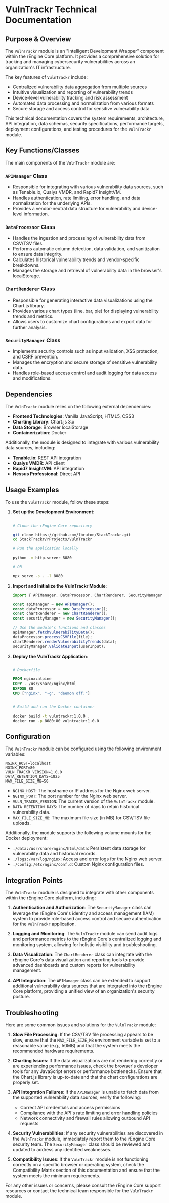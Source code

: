 # VulnTrackr Technical Documentation

## Purpose & Overview

The `VulnTrackr` module is an "Intelligent Development Wrapper" component within the rEngine Core platform. It provides a comprehensive solution for tracking and managing cybersecurity vulnerabilities across an organization's IT infrastructure.

The key features of `VulnTrackr` include:

- Centralized vulnerability data aggregation from multiple sources
- Intuitive visualization and reporting of vulnerability trends
- Device-level vulnerability tracking and risk assessment
- Automated data processing and normalization from various formats
- Secure storage and access control for sensitive vulnerability data

This technical documentation covers the system requirements, architecture, API integration, data schemas, security specifications, performance targets, deployment configurations, and testing procedures for the `VulnTrackr` module.

## Key Functions/Classes

The main components of the `VulnTrackr` module are:

### `APIManager` Class

- Responsible for integrating with various vulnerability data sources, such as Tenable.io, Qualys VMDR, and Rapid7 InsightVM.
- Handles authentication, rate limiting, error handling, and data normalization for the underlying APIs.
- Provides a vendor-neutral data structure for vulnerability and device-level information.

### `DataProcessor` Class

- Handles the ingestion and processing of vulnerability data from CSV/TSV files.
- Performs automatic column detection, data validation, and sanitization to ensure data integrity.
- Calculates historical vulnerability trends and vendor-specific breakdowns.
- Manages the storage and retrieval of vulnerability data in the browser's localStorage.

### `ChartRenderer` Class

- Responsible for generating interactive data visualizations using the Chart.js library.
- Provides various chart types (line, bar, pie) for displaying vulnerability trends and metrics.
- Allows users to customize chart configurations and export data for further analysis.

### `SecurityManager` Class

- Implements security controls such as input validation, XSS protection, and CSRF prevention.
- Manages the encryption and secure storage of sensitive vulnerability data.
- Handles role-based access control and audit logging for data access and modifications.

## Dependencies

The `VulnTrackr` module relies on the following external dependencies:

- **Frontend Technologies**: Vanilla JavaScript, HTML5, CSS3
- **Charting Library**: Chart.js 3.x
- **Data Storage**: Browser localStorage
- **Containerization**: Docker

Additionally, the module is designed to integrate with various vulnerability data sources, including:

- **Tenable.io**: REST API integration
- **Qualys VMDR**: API client
- **Rapid7 InsightVM**: API integration
- **Nessus Professional**: Direct API

## Usage Examples

To use the `VulnTrackr` module, follow these steps:

1. **Set up the Development Environment**:

   ```bash

   # Clone the rEngine Core repository

   git clone https://github.com/lbruton/StackTrackr.git
   cd StackTrackr/rProjects/VulnTrackr

   # Run the application locally

   python -m http.server 8080

   # OR

   npx serve -s . -l 8080
   ```

1. **Import and Initialize the VulnTrackr Module**:

   ```javascript
   import { APIManager, DataProcessor, ChartRenderer, SecurityManager } from './VulnTrackr';

   const apiManager = new APIManager();
   const dataProcessor = new DataProcessor();
   const chartRenderer = new ChartRenderer();
   const securityManager = new SecurityManager();

   // Use the module's functions and classes
   apiManager.fetchVulnerabilityData();
   dataProcessor.processCSVFile(file);
   chartRenderer.renderVulnerabilityTrends(data);
   securityManager.validateInput(userInput);
   ```

1. **Deploy the VulnTrackr Application**:

   ```dockerfile

   # Dockerfile

   FROM nginx:alpine
   COPY . /usr/share/nginx/html
   EXPOSE 80
   CMD ["nginx", "-g", "daemon off;"]
   ```

   ```bash

   # Build and run the Docker container

   docker build -t vulntrackr:1.0.0 .
   docker run -p 8080:80 vulntrackr:1.0.0
   ```

## Configuration

The `VulnTrackr` module can be configured using the following environment variables:

```env
NGINX_HOST=localhost
NGINX_PORT=80
VULN_TRACKR_VERSION=1.0.0
DATA_RETENTION_DAYS=1825
MAX_FILE_SIZE_MB=50
```

- `NGINX_HOST`: The hostname or IP address for the Nginx web server.
- `NGINX_PORT`: The port number for the Nginx web server.
- `VULN_TRACKR_VERSION`: The current version of the `VulnTrackr` module.
- `DATA_RETENTION_DAYS`: The number of days to retain historical vulnerability data.
- `MAX_FILE_SIZE_MB`: The maximum file size (in MB) for CSV/TSV file uploads.

Additionally, the module supports the following volume mounts for the Docker deployment:

- `./data:/usr/share/nginx/html/data`: Persistent data storage for vulnerability data and historical records.
- `./logs:/var/log/nginx`: Access and error logs for the Nginx web server.
- `./config:/etc/nginx/conf.d`: Custom Nginx configuration files.

## Integration Points

The `VulnTrackr` module is designed to integrate with other components within the rEngine Core platform, including:

1. **Authentication and Authorization**: The `SecurityManager` class can leverage the rEngine Core's identity and access management (IAM) system to provide role-based access control and secure authentication for the `VulnTrackr` application.

1. **Logging and Monitoring**: The `VulnTrackr` module can send audit logs and performance metrics to the rEngine Core's centralized logging and monitoring system, allowing for holistic visibility and troubleshooting.

1. **Data Visualization**: The `ChartRenderer` class can integrate with the rEngine Core's data visualization and reporting tools to provide advanced dashboards and custom reports for vulnerability management.

1. **API Integration**: The `APIManager` class can be extended to support additional vulnerability data sources that are integrated into the rEngine Core platform, providing a unified view of an organization's security posture.

## Troubleshooting

Here are some common issues and solutions for the `VulnTrackr` module:

1. **Slow File Processing**: If the CSV/TSV file processing appears to be slow, ensure that the `MAX_FILE_SIZE_MB` environment variable is set to a reasonable value (e.g., 50MB) and that the system meets the recommended hardware requirements.

1. **Charting Issues**: If the data visualizations are not rendering correctly or are experiencing performance issues, check the browser's developer tools for any JavaScript errors or performance bottlenecks. Ensure that the Chart.js library is up-to-date and that the chart configurations are properly set.

1. **API Integration Failures**: If the `APIManager` is unable to fetch data from the supported vulnerability data sources, verify the following:
   - Correct API credentials and access permissions
   - Compliance with the API's rate limiting and error handling policies
   - Network connectivity and firewall rules allowing outbound API requests

1. **Security Vulnerabilities**: If any security vulnerabilities are discovered in the `VulnTrackr` module, immediately report them to the rEngine Core security team. The `SecurityManager` class should be reviewed and updated to address any identified weaknesses.

1. **Compatibility Issues**: If the `VulnTrackr` module is not functioning correctly on a specific browser or operating system, check the Compatibility Matrix section of this documentation and ensure that the system meets the minimum requirements.

For any other issues or concerns, please consult the rEngine Core support resources or contact the technical team responsible for the `VulnTrackr` module.
